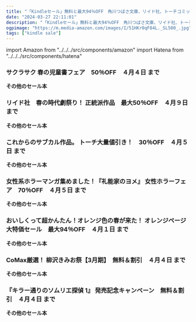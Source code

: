 ```yaml
---
title: "「Kindleセール」無料と最大94％OFF　角川つばさ文庫、リイド社、トーチコミックス、BBコミック、オレンジページ、柳沢きみお"
date: "2024-03-27 22:11:01"
description: "「Kindleセール」無料と最大94％OFF　角川つばさ文庫、リイド社、トーチコミックス、BBコミック、オレンジページ、柳沢きみお"
ogpimage: "https://m.media-amazon.com/images/I/51HKr0qF84L._SL500_.jpg"
tags: ["kindle sale"]
---
```

import Amazon from "../../../src/components/amazon"
import Hatena from "../../../src/components/hatena"





### サクラサク 春の児童書フェア　50％OFF　４月４日 まで


<Amazon asin="B0CCNG1JWH" />



<Amazon asin="B0BNPCZXDH" />



<Amazon asin="B097QKJ4C7" />


**その他のセール本**

<Hatena src="https://kyukyunyorituryo.github.io/kindle_sale/20240404s39733/" title=""/>

### リイド社　春の時代劇祭り！ 正統派作品　最大50％OFF　４月９日 まで


<Amazon asin="B07QCTGKM7" />



<Amazon asin="B0C42Z6MG9" />



<Amazon asin="B0BN3KM7ST" />


**その他のセール本**

<Hatena src="https://kyukyunyorituryo.github.io/kindle_sale/20240409s39843/" title=""/>

### これからのサブカル作品。 トーチ大量値引き！　30％OFF　４月５日 まで


<Amazon asin="B07N5ZFQN3" />



<Amazon asin="B01J52GDPE" />



<Amazon asin="B0154G92NU" />


**その他のセール本**

<Hatena src="https://kyukyunyorituryo.github.io/kindle_sale/20240405s39793/" title=""/>

### 女性系ホラーマンガ集めました！『礼能家のヨメ』 女性ホラーフェア　70％OFF　４月５日 まで


<Amazon asin="B08LDBK7HB" />



<Amazon asin="B01L8M1DRC" />



<Amazon asin="B0CMQMD25D" />


**その他のセール本**

<Hatena src="https://kyukyunyorituryo.github.io/kindle_sale/20240405s39826/" title=""/>

### おいしくって超かんたん！オレンジ色の春が来た！ オレンジページ大特価セール　最大94％OFF　４月１日 まで


<Amazon asin="B0C936HVLY" />



<Amazon asin="B0B5K9D162" />



<Amazon asin="B0CFQHY4TH" />


**その他のセール本**

<Hatena src="https://kyukyunyorituryo.github.io/kindle_sale/20240401s39740/" title=""/>

### CoMax厳選！ 柳沢きみお祭【3月期】　無料＆割引　４月４日 まで


<Amazon asin="B0CN6JZF14" />



<Amazon asin="B071QX7VX4" />



<Amazon asin="B01NA68AIU" />


**その他のセール本**

<Hatena src="https://kyukyunyorituryo.github.io/kindle_sale/20240404s39743/" title=""/>

### 『キラー通りのソムリエ探偵 1』 発売記念キャンペーン　無料＆割引　４月４日 まで


<Amazon asin="B0CF5DXVXH" />



<Amazon asin="B0C27M3J5R" />



<Amazon asin="B09NKM6KSZ" />


**その他のセール本**

<Hatena src="https://kyukyunyorituryo.github.io/kindle_sale/20240404s39755/" title=""/>